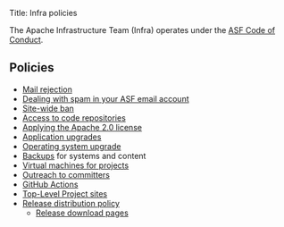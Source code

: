 Title: Infra policies

The Apache Infrastructure Team (Infra) operates under the <a href="https://www.apache.org/foundation/policies/conduct.html" target="_blank">ASF Code of Conduct</a>.

## Policies

- [Mail rejection](mail-rejection.html)
- [Dealing with spam in your ASF email account](spam-reporting.html)
- [Site-wide ban](infra-ban.html)
- [Access to code repositories](repository-access.html)
- [Applying the Apache 2.0 license](apply-license.html)
- [Application upgrades](app-upgrade-policy.html)
- [Operating system upgrade](os-upgrade-policy.html)
- [Backups](backup-policy.html) for systems and content
- [Virtual machines for projects](vm-policy.html)
- [Outreach to committers](committer-outreach.html)
- [GitHub Actions](github-actions-policy.html)
- [Top-Level Project sites](project-site-policy.html)
- [Release distribution policy](release-distribution.html)
  - [Release download pages](release-download-pages.html)

